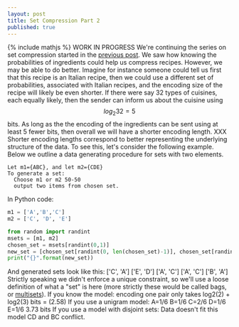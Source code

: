 ```yaml
---
layout: post
title: Set Compression Part 2
published: true
---
```

{% include mathjs %}
WORK IN PROGRESS
We're continuing the series on set compression started in the [previous post](../Set-Compression-I).  We saw how knowing the probabilities of ingredients could help us compress recipes.  However, we may be able to do better.  Imagine for instance someone could tell us first that this recipe is an Italian recipe, then we could use a different set of probabilities, associated with Italian recipes, and the encoding size of the recipe will likely be even shorter.  If there were say 32 types of cuisines, each equally likely, then the sender can inform us about the cuisine using $$log_2 32 = 5$$ bits.  As long as the the encoding of the ingredients can be sent using at least 5 fewer bits, then overall we will have a shorter encoding length. XXX Shorter encoding lengths correspond to better representing the underlying structure of the data. To see this, let's consider the following example.  Below we outline a data generating procedure for sets with two elements.
```
Let m1={ABC}, and let m2={CDE}
To generate a set:
  Choose m1 or m2 50-50
  output two items from chosen set.
```
In Python code: 
```python
m1 = ['A','B','C']
m2 = ['C', 'D', 'E']

from random import randint
msets = [m1, m2]
chosen_set = msets[randint(0,1)]
new_set = [chosen_set[randint(0, len(chosen_set)-1)], chosen_set[randint(0, len(chosen_set))-1]]
print("{}".format(new_set))
```
And generated sets look like this:
['C', 'A']       ['E', 'D']        ['A', 'C']       ['A', 'C']      ['B', 'A']
Strictly speaking we didn't enforce a unique constraint, so we'll use a loose definition of what a "set" is here (more strictly these would be called bags, or [multisets](https://en.wikipedia.org/wiki/Multiset)).
If you know the model:
  encoding one pair only takes log2(2) + log2(3) bits = (2.58)
If you use a unigram model:
  A=1/6 B=1/6 C=2/6 D=1/6 E=1/6
  3.73 bits
If you use a model with disjoint sets:
  Data doesn't fit this model CD and BC conflict.